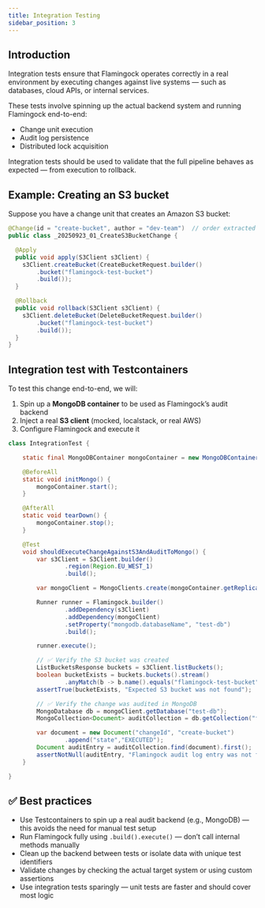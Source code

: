 ```yaml
---
title: Integration Testing
sidebar_position: 3
---
```


## Introduction

Integration tests ensure that Flamingock operates correctly in a real environment by executing changes against live systems — such as databases, cloud APIs, or internal services. 

These tests involve spinning up the actual backend system and running Flamingock end-to-end:

- Change unit execution
- Audit log persistence
- Distributed lock acquisition

Integration tests should be used to validate that the full pipeline behaves as expected — from execution to rollback.


## Example: Creating an S3 bucket

Suppose you have a change unit that creates an Amazon S3 bucket:

```java
@Change(id = "create-bucket", author = "dev-team")  // order extracted from filename
public class _20250923_01_CreateS3BucketChange {

  @Apply
  public void apply(S3Client s3Client) {
    s3Client.createBucket(CreateBucketRequest.builder()
        .bucket("flamingock-test-bucket")
        .build());
  }

  @Rollback
  public void rollback(S3Client s3Client) {
    s3Client.deleteBucket(DeleteBucketRequest.builder()
        .bucket("flamingock-test-bucket")
        .build());
  }
}
```


## Integration test with Testcontainers

To test this change end-to-end, we will:

1. Spin up a **MongoDB container** to be used as Flamingock’s audit backend
2. Inject a real **S3 client** (mocked, localstack, or real AWS)
3. Configure Flamingock and execute it

```java
class IntegrationTest {

    static final MongoDBContainer mongoContainer = new MongoDBContainer("mongo:6.0");

    @BeforeAll
    static void initMongo() {
        mongoContainer.start();
    }

    @AfterAll
    static void tearDown() {
        mongoContainer.stop();
    }

    @Test
    void shouldExecuteChangeAgainstS3AndAuditToMongo() {
        var s3Client = S3Client.builder()
                .region(Region.EU_WEST_1)
                .build();

        var mongoClient = MongoClients.create(mongoContainer.getReplicaSetUrl());

        Runner runner = Flamingock.builder()
                .addDependency(s3Client)
                .addDependency(mongoClient)
                .setProperty("mongodb.databaseName", "test-db")
                .build();

        runner.execute();

        // ✅ Verify the S3 bucket was created
        ListBucketsResponse buckets = s3Client.listBuckets();
        boolean bucketExists = buckets.buckets().stream()
                .anyMatch(b -> b.name().equals("flamingock-test-bucket"));
        assertTrue(bucketExists, "Expected S3 bucket was not found");

        // ✅ Verify the change was audited in MongoDB
        MongoDatabase db = mongoClient.getDatabase("test-db");
        MongoCollection<Document> auditCollection = db.getCollection("flamingockAuditLogs");

        var document = new Document("changeId", "create-bucket")
                .append("state","EXECUTED");
        Document auditEntry = auditCollection.find(document).first();
        assertNotNull(auditEntry, "Flamingock audit log entry was not found in MongoDB");
    }

}
```


## ✅ Best practices

- Use Testcontainers to spin up a real audit backend (e.g., MongoDB) — this avoids the need for manual test setup
- Run Flamingock fully using `.build().execute()` — don’t call internal methods manually
- Clean up the backend between tests or isolate data with unique test identifiers
- Validate changes by checking the actual target system or using custom assertions
- Use integration tests sparingly — unit tests are faster and should cover most logic
